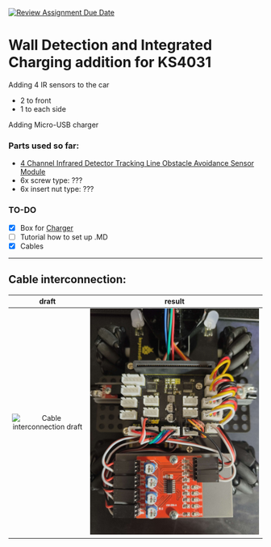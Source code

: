 [![Review Assignment Due Date](https://classroom.github.com/assets/deadline-readme-button-24ddc0f5d75046c5622901739e7c5dd533143b0c8e959d652212380cedb1ea36.svg)](https://classroom.github.com/a/V-0A61vX)


# Wall Detection and Integrated Charging addition for KS4031

Adding 4 IR sensors to the car
- 2 to front
- 1 to each side

Adding Micro-USB charger


### Parts used so far:

-  [4 Channel Infrared Detector Tracking Line Obstacle Avoidance Sensor Module][4_channel_IR]
- 6x screw type: ???
- 6x insert nut type: ???

### TO-DO 

 - [x] Box for [Charger][charger]
 - [ ] Tutorial how to set up .MD
 - [x] Cables

---

## Cable interconnection:
draft             |  result
:-------------------------:|:-------------------------:
![Cable interconnection draft](/assets/img/cable_draft.png)  |  ![Cable interconnection done](/assets/img/cable_done.jpg)

[4_channel_IR]: https://www.aliexpress.com/item/32910726663.html "Four Way 4 Channel Infrared Detector Tracking Line Obstacle Avoidance Sensor Module Diy Smart Car Robot Module Board For Arduino"
[charger]: https://www.aliexpress.com/item/1005001999879185.html "3.7V Lithium Battery Charger 5V 1A 2A Li-ion Lipo Battery Charging Protect Two-in-one Module Micro USB Type-C Protection Board"
